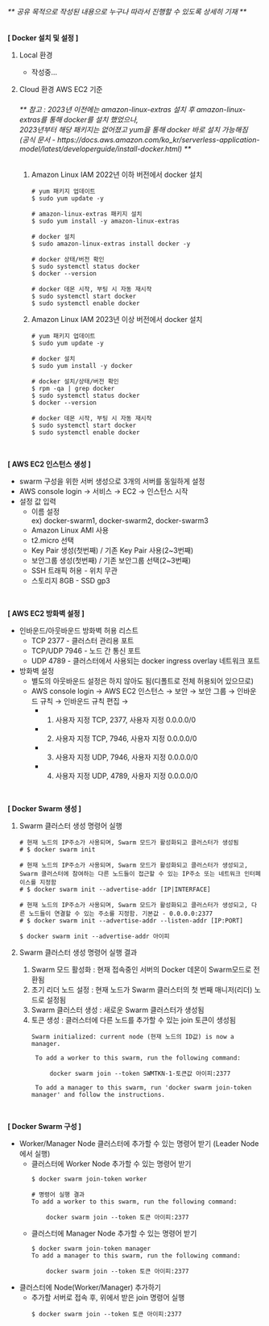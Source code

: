 <h6>** 공유 목적으로 작성된 내용으로 누구나 따라서 진행할 수 있도록 상세히 기재 **</h6>

**[ Docker 설치 및 설정 ]**
1. Local 환경
   - 작성중...

2. Cloud 환경 AWS EC2 기준
   <h6>** 참고 : 2023년 이전에는 amazon-linux-extras 설치 후 amazon-linux-extras를 통해 docker를 설치 했었으나,<br>
   2023년부터 해당 패키지는 없어졌고 yum을 통해 docker 바로 설치 가능해짐<br>
   (공식 문서 - https://docs.aws.amazon.com/ko_kr/serverless-application-model/latest/developerguide/install-docker.html) **</h6>

   1. Amazon Linux IAM 2022년 이하 버전에서 docker 설치
      ~~~
      # yum 패키지 업데이트
      $ sudo yum update -y
   
      # amazon-linux-extras 패키지 설치
      $ sudo yum install -y amazon-linux-extras
   
      # docker 설치
      $ sudo amazon-linux-extras install docker -y
   
      # docker 상태/버전 확인
      $ sudo systemctl status docker
      $ docker --version
   
      # docker 데몬 시작, 부팅 시 자동 재시작
      $ sudo systemctl start docker
      $ sudo systemctl enable docker
      ~~~
   3. Amazon Linux IAM 2023년 이상 버전에서 docker 설치
      ~~~
      # yum 패키지 업데이트
      $ sudo yum update -y
   
      # docker 설치
      $ sudo yum install -y docker
   
      # docker 설치/상태/버전 확인
      $ rpm -qa | grep docker
      $ sudo systemctl status docker
      $ docker --version
   
      # docker 데몬 시작, 부팅 시 자동 재시작
      $ sudo systemctl start docker
      $ sudo systemctl enable docker
      ~~~

<br>

**[ AWS EC2 인스턴스 생성 ]**
   - swarm 구성을 위한 서버 생성으로 3개의 서버를 동일하게 설정
   - AWS console login → 서비스 → EC2 → 인스턴스 시작
   - 설정 값 입력
      - 이름 설정<br>
        ex) docker-swarm1, docker-swarm2, docker-swarm3
      - Amazon Linux AMI 사용
      - t2.micro 선택
      - Key Pair 생성(첫번째) / 기존 Key Pair 사용(2~3번째)
      - 보안그룹 생성(첫번째) / 기존 보안그룹 선택(2~3번째)
      - SSH 트래픽 허용 - 위치 무관
      - 스토리지 8GB - SSD gp3

<br>

**[ AWS EC2 방화벽 설정 ]**
- 인바운드/아웃바운드 방화벽 허용 리스트
  - TCP 2377 - 클러스터 관리용 포트
  - TCP/UDP 7946 - 노드 간 통신 포트
  - UDP 4789 - 클러스터에서 사용되는 docker ingress overlay 네트워크 포트
- 방화벽 설정
  - 별도의 아웃바운드 설정은 하지 않아도 됨(디폴트로 전체 허용되어 있으므로)
  - AWS console login → AWS EC2 인스턴스 → 보안 → 보안 그룹 → 인바운드 규칙 → 인바운드 규칙 편집 →
    - 1. 사용자 지정 TCP, 2377, 사용자 지정 0.0.0.0/0
    - 2. 사용자 지정 TCP, 7946, 사용자 지정 0.0.0.0/0
    - 3. 사용자 지정 UDP, 7946, 사용자 지정 0.0.0.0/0
    - 4. 사용자 지정 UDP, 4789, 사용자 지정 0.0.0.0/0
<br>

**[ Docker Swarm 생성 ]**
1. Swarm 클러스터 생성 명령어 실행
   ~~~
   # 현재 노드의 IP주소가 사용되며, Swarm 모드가 활성화되고 클러스터가 생성됨
   # $ docker swarm init
   
   # 현재 노드의 IP주소가 사용되며, Swarm 모드가 활성화되고 클러스터가 생성되고, Swarm 클러스터에 참여하는 다른 노드들이 접근할 수 있는 IP주소 또는 네트워크 인터페이스를 지정함
   # $ docker swarm init --advertise-addr [IP|INTERFACE]
   
   # 현재 노드의 IP주소가 사용되며, Swarm 모드가 활성화되고 클러스터가 생성되고, 다른 노드들이 연결할 수 있는 주소를 지정함. 기본값 - 0.0.0.0:2377
   # $ docker swarm init --advertise-addr --listen-addr [IP:PORT]
   
   $ docker swarm init --advertise-addr 아이피
   ~~~

2. Swarm 클러스터 생성 명령어 실행 결과
   1) Swarm 모드 활성화 : 현재 접속중인 서버의 Docker 데몬이 Swarm모드로 전환됨
   2) 초기 리더 노드 설정 : 현재 노드가 Swarm 클러스터의 첫 번째 매니저(리더) 노드로 설정됨
   3) Swarm 클러스터 생성 : 새로운 Swarm 클러스터가 생성됨
   4) 토큰 생성 : 클러스터에 다른 노드를 추가할 수 있는 join 토큰이 생성됨
	   ~~~
	   Swarm initialized: current node (현재 노드의 ID값) is now a manager.
	
		To add a worker to this swarm, run the following command:
	
			docker swarm join --token SWMTKN-1-토큰값 아이피:2377
	
		To add a manager to this swarm, run 'docker swarm join-token manager' and follow the instructions.
	   ~~~

<br>

**[ Docker Swarm 구성 ]**
- Worker/Manager Node 클러스터에 추가할 수 있는 명령어 받기 (Leader Node에서 실행)
  - 클러스터에 Worker Node 추가할 수 있는 명령어 받기 
	~~~
	$ docker swarm join-token worker
	
	# 명령어 실행 결과
	To add a worker to this swarm, run the following command:
	
		docker swarm join --token 토큰 아이피:2377
	~~~
  - 클러스터에 Manager Node 추가할 수 있는 명령어 받기
	~~~
	$ docker swarm join-token manager
	To add a manager to this swarm, run the following command:
		
		docker swarm join --token 토큰 아이피:2377
	~~~
- 클러스터에 Node(Worker/Manager) 추가하기
  - 추가할 서버로 접속 후, 위에서 받은 join 명령어 실행
	  ~~~
	  $ docker swarm join --token 토큰 아이피:2377
	  ~~~

